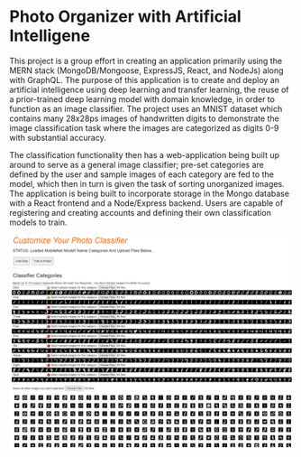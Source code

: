 # Photo Organizer with Artificial Intelligene  

This project is a group effort in creating an application primarily using the MERN stack (MongoDB/Mongoose, ExpressJS, React, and NodeJs) along with GraphQL. The purpose of this application is to create and deploy an artificial intelligence using deep learning and transfer learning, the reuse of a prior-trained deep learning model with domain knowledge, in order to function as an image classifier. The project uses an MNIST dataset which contains many 28x28ps images of handwritten digits to demonstrate the image classification task where the images are categorized as digits 0-9 with substantial accuracy. 

The classification functionality then has a web-application being built up around to serve as a general image classifier; pre-set categories are defined by the user and sample images of each category are fed to the model, which then in turn is given the task of sorting unorganized images. The application is being built to incorporate storage in the Mongo database with a React frontend and a Node/Express backend. Users are capable of registering and creating accounts and defining their own classification models to train.



![example-screenshot](https://github.com/Danqest/Photo-Classifier-With-AI/blob/main/client/src/assets/MNIST.png)
